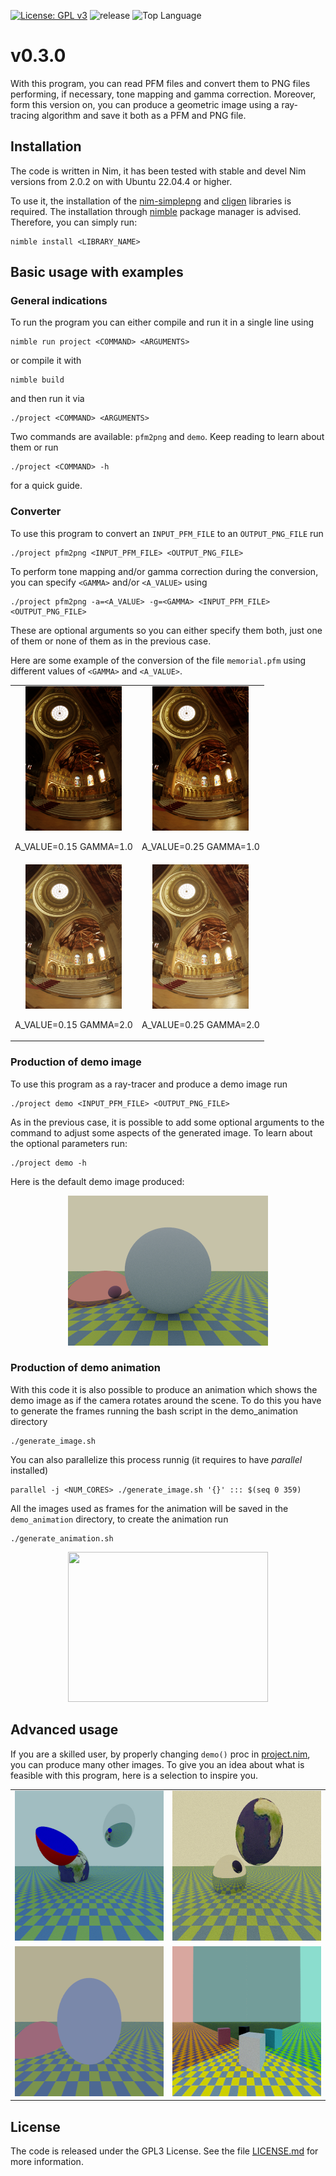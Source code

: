 
[![License: GPL v3](https://img.shields.io/badge/License-GPLv3-blue.svg)](https://www.gnu.org/licenses/gpl-3.0)
![release](https://img.shields.io/github/v/release/angela-bonato/RayTracingCourse)
![Top Language](https://img.shields.io/github/languages/top/angela-bonato/RayTracingCourse)

# v0.3.0

With this program, you can read PFM files and convert them to PNG files performing, if necessary, tone mapping and gamma correction. Moreover, form this version on, you can produce a geometric image using a ray-tracing algorithm and save it both as a PFM and PNG file.

## Installation

The code is written in Nim, it has been tested with stable and devel Nim versions from 2.0.2 on with Ubuntu 22.04.4 or higher.

To use it, the installation of the [nim-simplepng](https://github.com/jrenner/nim-simplepng) and [cligen](https://github.com/c-blake/cligen) libraries is required. The installation through [nimble](https://github.com/nim-lang/nimble) package manager is advised. Therefore, you can simply run:

    nimble install <LIBRARY_NAME>

## Basic usage with examples

### General indications

To run the program you can either compile and run it in a single line using

    nimble run project <COMMAND> <ARGUMENTS>

or compile it with

    nimble build

and then run it via

    ./project <COMMAND> <ARGUMENTS>

Two commands are available: `pfm2png` and `demo`. Keep reading to learn about them or run

    ./project <COMMAND> -h

for a quick guide.

### Converter

To use this program to convert an `INPUT_PFM_FILE` to an `OUTPUT_PNG_FILE` run  

    ./project pfm2png <INPUT_PFM_FILE> <OUTPUT_PNG_FILE>
    
To perform tone mapping and/or gamma correction during the conversion, you can specify `<GAMMA>` and/or `<A_VALUE>` using

    ./project pfm2png -a=<A_VALUE> -g=<GAMMA> <INPUT_PFM_FILE> <OUTPUT_PNG_FILE>

These are optional arguments so you can either specify them both, just one of them or none of them as in the previous case.

Here are some example of the conversion of the file `memorial.pfm` using different values of `<GAMMA>` and `<A_VALUE>`.

<p align="center">
<div style="text-align: center;">
<table style="margin: 0px auto;">
    <tr>
        <td> 
            <img src="examples/memorial_1_0.15.png" alt="Image 1" width="154" height="231">
            <p>A_VALUE=0.15  GAMMA=1.0</p> 
        </td>
        <td> 
            <img src="examples/memorial_1_0.25.png" alt="Image 2" width="154" height="231">
            <p>A_VALUE=0.25  GAMMA=1.0</p>
        </td>
    </tr>
    <tr>
        <td> 
            <img src="examples/memorial_2_0.15.png" alt="Image 3" width="154" height="231">
            <p>A_VALUE=0.15  GAMMA=2.0</p>
        </td>
        <td> 
            <img src="examples/memorial_2_0.25.png" alt="Image 4" width="154" height="231">
            <p>A_VALUE=0.25  GAMMA=2.0</p>
        </td>
    </tr>
</table>
</div>

### Production of demo image

To use this program as a ray-tracer and produce a demo image run

    ./project demo <INPUT_PFM_FILE> <OUTPUT_PNG_FILE>

As in the previous case, it is possible to add some optional arguments to the command to adjust some aspects of the generated image. 
To learn about the optional parameters run:

    ./project demo -h

Here is the default demo image produced:

<p align="center">
<img  style="center" src="examples/demo.png" width="320" height="240">

### Production of demo animation

With this code it is also possible to produce an animation which shows the demo image as if the camera rotates around the scene. 
To do this you have to generate the frames running the bash script in the demo_animation directory

    ./generate_image.sh

You can also parallelize this process runnig (it requires to have *parallel* installed)

    parallel -j <NUM_CORES> ./generate_image.sh '{}' ::: $(seq 0 359)

All the images used as frames for the animation will be saved in the `demo_animation` directory, to create the animation run

    ./generate_animation.sh

<p align="center">
<img  style="center" src="examples/demo_animation.gif" width="320" height="240">

## Advanced usage

If you are a skilled user, by properly changing `demo()` proc in [project.nim](./src/project.nim), you can produce many other images. To give you an idea about what is feasible with this program, here is a selection to inspire you.

<div style="text-align: center;">
<table style="margin: 0px auto;">
    <tr>
        <td> 
            <img src="examples/csg.jpeg" alt="Image 1" width="320" height="240">
        </td>
        <td> 
            <img src="examples/earth.jpeg" alt="Image 2" width="320" height="240">
        </td>
    </tr>
    <tr>
        <td> 
            <img src="examples/demo_a_flat.png" alt="Image 2" width="320" height="240">
        </td>
        <td> 
            <img src="examples/mirrors.png" alt="Image 3" width="320" height="240">
        </td>
    </tr>
</table>
</div>

## License

The code is released under the GPL3 License. See the file [LICENSE.md](./LICENSE.md) for more information.